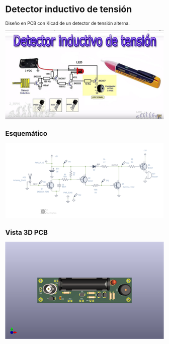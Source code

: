 # Detector inductivo de tensión

Diseño en PCB con Kicad de un detector de tensión alterna.

![Detector_inductivo](Detector_inductivo_1.jpg)

## Esquemático
![Esquematico](Esquematico.png)

## Vista 3D PCB
![Detector_inductivo](Detector_inductivo-2.png)


